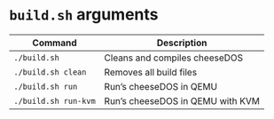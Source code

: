 # `build.sh` arguments

| Command              | Description                      |
|----------------------|----------------------------------|
| `./build.sh`         | Cleans and compiles cheeseDOS    |
| `./build.sh clean`   | Removes all build files          |
| `./build.sh run`     | Run’s cheeseDOS in QEMU          |
| `./build.sh run-kvm` | Run’s cheeseDOS in QEMU with KVM |
